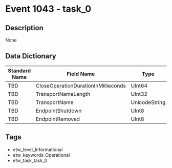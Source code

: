 # Event 1043 - task_0

## Description
None

## Data Dictionary
|Standard Name|Field Name|Type|Description|Sample Value|
|---|---|---|---|---|
|TBD|CloseOperationDurationInMillieconds|UInt64|None|`None`|
|TBD|TransportNameLength|UInt32|None|`None`|
|TBD|TransportName|UnicodeString|None|`None`|
|TBD|EndpointShutdown|UInt8|None|`None`|
|TBD|EndpointRemoved|UInt8|None|`None`|

## Tags
* etw_level_Informational
* etw_keywords_Operational
* etw_task_task_0